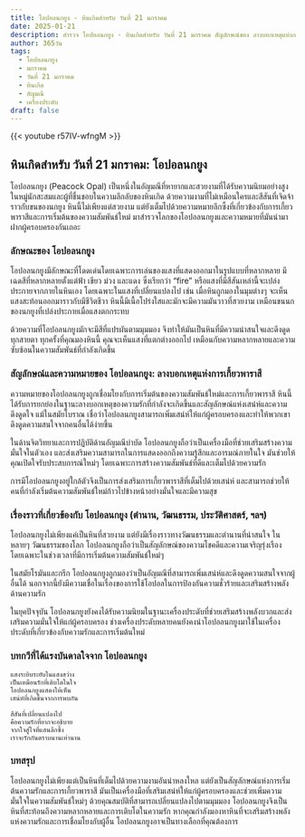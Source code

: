 ```yaml
---
title: โอปอลนกยูง - หินเกิดสำหรับ วันที่ 21 มกราคม
date: 2025-01-21
description: สำรวจ โอปอลนกยูง - หินเกิดสำหรับ วันที่ 21 มกราคม สัญลักษณ์ของ ลางบอกเหตุแห่งการเกี้ยวพาราสี มาเรียนรู้ความหมายลึกซึ้งของหินพิเศษนี้
author: 365วัน
tags:
  - โอปอลนกยูง
  - มกราคม
  - วันที่ 21 มกราคม
  - หินเกิด
  - อัญมณี
  - เครื่องประดับ
draft: false
---
```


{{< youtube r57IV-wfngM >}}

## หินเกิดสำหรับ วันที่ 21 มกราคม: โอปอลนกยูง

โอปอลนกยูง (Peacock Opal) เป็นหนึ่งในอัญมณีที่หายากและสวยงามที่ได้รับความนิยมอย่างสูงในหมู่นักสะสมและผู้ที่ชื่นชอบในความลึกลับของหินเกิด ด้วยความงามที่ไม่เหมือนใครและสีสันที่เจิดจ้าราวกับขนของนกยูง หินนี้ไม่เพียงแต่สวยงาม แต่ยังเต็มไปด้วยความหมายลึกซึ้งที่เกี่ยวข้องกับการเกี้ยวพาราสีและการเริ่มต้นของความสัมพันธ์ใหม่ มาสำรวจโลกของโอปอลนกยูงและความหมายที่มันนำมาฝากผู้ครอบครองกันเถอะ

### ลักษณะของ โอปอลนกยูง

โอปอลนกยูงมีลักษณะที่โดดเด่นโดยเฉพาะการเล่นของแสงที่แสดงออกมาในรูปแบบที่หลากหลาย มีเฉดสีที่หลากหลายตั้งแต่ฟ้า เขียว ม่วง และแดง ซึ่งเรียกว่า “fire” หรือแสงที่มีสีสันเหล่านี้จะเปล่งประกายจากภายในหินเอง โดยเฉพาะในแสงที่เปลี่ยนแปลงไป เช่น เมื่อหินถูกมองในมุมต่างๆ จะเห็นแสงสะท้อนออกมาราวกับมีชีวิตชีวา หินนี้มีเนื้อโปร่งใสและมักจะมีความมันวาวที่สวยงาม เหมือนขนนกของนกยูงที่เปล่งประกายเมื่อแสงตกกระทบ

ด้วยความที่โอปอลนกยูงมักจะมีสีที่แปรผันตามมุมมอง จึงทำให้มันเป็นหินที่มีความน่าสนใจและดึงดูดทุกสายตา ทุกครั้งที่คุณมองหินนี้ คุณจะเห็นแสงที่แตกต่างออกไป เหมือนกับความหลากหลายและความซับซ้อนในความสัมพันธ์ที่กำลังเกิดขึ้น

### สัญลักษณ์และความหมายของ โอปอลนกยูง: ลางบอกเหตุแห่งการเกี้ยวพาราสี

ความหมายของโอปอลนกยูงถูกเชื่อมโยงกับการเริ่มต้นของความสัมพันธ์ใหม่และการเกี้ยวพาราสี หินนี้ได้รับการยกย่องในฐานะลางบอกเหตุของความรักที่กำลังจะเกิดขึ้นและสัญลักษณ์แห่งเสน่ห์และความดึงดูดใจ แม้ในสมัยโบราณ เชื่อว่าโอปอลนกยูงสามารถเพิ่มเสน่ห์ให้แก่ผู้ครอบครองและทำให้พวกเขาดึงดูดความสนใจจากคนอื่นได้ง่ายขึ้น

ในด้านจิตวิทยาและการปฏิบัติด้านอัญมณีบำบัด โอปอลนกยูงถือว่าเป็นเครื่องมือที่ช่วยเสริมสร้างความมั่นใจในตัวเอง และส่งเสริมความสามารถในการแสดงออกถึงความรู้สึกและอารมณ์ภายในใจ มันช่วยให้คุณเปิดใจรับประสบการณ์ใหม่ๆ โดยเฉพาะการสร้างความสัมพันธ์ที่ดีและเต็มไปด้วยความรัก

การมีโอปอลนกยูงอยู่ใกล้ตัวจึงเป็นการส่งเสริมการเกี้ยวพาราสีที่เต็มไปด้วยเสน่ห์ และสามารถช่วยให้คนที่กำลังเริ่มต้นความสัมพันธ์ใหม่ก้าวไปข้างหน้าอย่างมั่นใจและมีความสุข

### เรื่องราวที่เกี่ยวข้องกับ โอปอลนกยูง (ตำนาน, วัฒนธรรม, ประวัติศาสตร์, ฯลฯ)

โอปอลนกยูงไม่เพียงแค่เป็นหินที่สวยงาม แต่ยังมีเรื่องราวทางวัฒนธรรมและตำนานที่น่าสนใจ ในหลายๆ วัฒนธรรมของโลก โอปอลนกยูงถือว่าเป็นสัญลักษณ์ของความโชคดีและความเจริญรุ่งเรือง โดยเฉพาะในช่วงเวลาที่มีการเริ่มต้นความสัมพันธ์ใหม่ๆ

ในสมัยโรมันและกรีก โอปอลนกยูงถูกมองว่าเป็นอัญมณีที่สามารถเพิ่มเสน่ห์และดึงดูดความสนใจจากผู้อื่นได้ นอกจากนี้ยังมีความเชื่อในเรื่องของการใช้โอปอลในการป้องกันความชั่วร้ายและเสริมสร้างพลังด้านความรัก

ในยุคปัจจุบัน โอปอลนกยูงยังคงได้รับความนิยมในฐานะเครื่องประดับที่ช่วยเสริมสร้างพลังบวกและส่งเสริมความมั่นใจให้แก่ผู้ครอบครอง ช่างเครื่องประดับหลายคนยังคงนำโอปอลนกยูงมาใช้ในเครื่องประดับที่เกี่ยวข้องกับความรักและการเริ่มต้นใหม่

### บทกวีที่ได้แรงบันดาลใจจาก โอปอลนกยูง

```
แสงระยิบระยับในแสงสว่าง  
เป็นเหมือนรักที่เติบโตในใจ  
โอปอลนกยูงแสดงให้เห็น  
เสน่ห์ที่เกิดขึ้นจากการพบกัน

สีสันที่เปลี่ยนแปลงไป  
คือความรักที่ยากจะอธิบาย  
จากใจสู่ใจที่แสนลึกซึ้ง  
เราจะรักกันตราบนานเท่านาน
```

### บทสรุป

โอปอลนกยูงไม่เพียงแต่เป็นหินที่เต็มไปด้วยความงามอันน่าหลงใหล แต่ยังเป็นสัญลักษณ์แห่งการเริ่มต้นความรักและการเกี้ยวพาราสี มันเป็นเครื่องมือที่เสริมเสน่ห์ให้แก่ผู้ครอบครองและช่วยเพิ่มความมั่นใจในความสัมพันธ์ใหม่ๆ ด้วยคุณสมบัติที่สามารถเปลี่ยนแปลงไปตามมุมมอง โอปอลนกยูงจึงเป็นหินที่สะท้อนถึงความหลากหลายและการเติบโตในความรัก หากคุณกำลังมองหาหินที่จะเสริมสร้างพลังแห่งความรักและการเชื่อมโยงกับผู้อื่น โอปอลนกยูงอาจเป็นทางเลือกที่คุณต้องการ